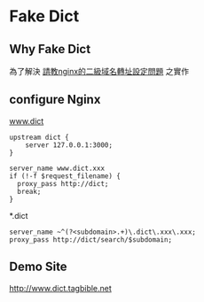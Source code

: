 # Fake Dict

## Why Fake Dict
為了解決 [請教nginx的二級域名轉址設定問題](http://ithelp.ithome.com.tw/question/10124965) 之實作

## configure Nginx
www.dict
```
upstream dict {
    server 127.0.0.1:3000;
}

server_name www.dict.xxx
if (!-f $request_filename) {
  proxy_pass http://dict;
  break;
}
```

*.dict
```
server_name ~^(?<subdomain>.+)\.dict\.xxx\.xxx;
proxy_pass http://dict/search/$subdomain;
```
## Demo Site
http://www.dict.tagbible.net
